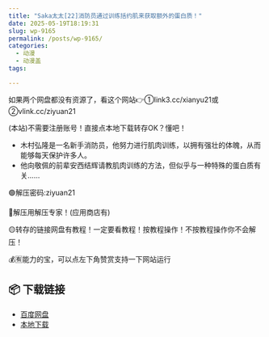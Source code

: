 ```yaml
---
title: "Saka太太[22]消防员通过训练括约肌来获取额外的蛋白质！"
date: 2025-05-19T18:19:31
slug: wp-9165
permalink: /posts/wp-9165/
categories:
  - 动漫
  - 动漫盖
tags:

---
```


如果两个网盘都没有资源了，看这个网站👉①link3.cc/xianyu21或②vlink.cc/ziyuan21

(本站)不需要注册账号！直接点本地下载转存OK？懂吧！

*   木村弘隆是一名新手消防员，他努力进行肌肉训练，以拥有强壮的体魄，从而能够每天保护许多人。
*   他向敬佩的前辈安西结辉请教肌肉训练的方法，但似乎与一种特殊的蛋白质有关……

🟢解压密码:ziyuan21

🔵解压用解压专家！(应用商店有)

🟡转存的链接网盘有教程！一定要看教程！按教程操作！不按教程操作你不会解压！

💰🈶能力的宝，可以点左下角赞赏支持一下网站运行

## 📦 下载链接
- [百度网盘](https://blziyuan21.com/pay-download/9165?key=d980e0adee&down_id=0)
- [本地下载](https://blziyuan21.com/pay-download/9165?key=d980e0adee&down_id=1)


